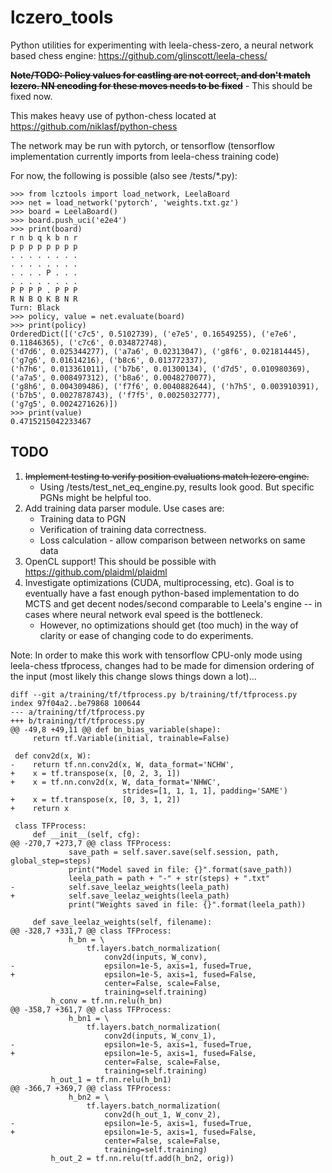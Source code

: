 # lczero_tools
Python utilities for experimenting with leela-chess-zero, a neural network based chess engine: https://github.com/glinscott/leela-chess/

~~**Note/TODO: Policy values for castling are not correct, and don't match lczero. NN encoding for these moves needs to be fixed**~~ - This should be fixed now.

This makes heavy use of python-chess located at https://github.com/niklasf/python-chess

The network may be run with pytorch, or tensorflow (tensorflow implementation currently imports from leela-chess training code)

For now, the following is possible (also see /tests/*.py):
```
>>> from lcztools import load_network, LeelaBoard
>>> net = load_network('pytorch', 'weights.txt.gz')
>>> board = LeelaBoard()
>>> board.push_uci('e2e4')
>>> print(board)
r n b q k b n r
p p p p p p p p
. . . . . . . .
. . . . . . . .
. . . . P . . .
. . . . . . . .
P P P P . P P P
R N B Q K B N R
Turn: Black
>>> policy, value = net.evaluate(board)
>>> print(policy)
OrderedDict([('c7c5', 0.5102739), ('e7e5', 0.16549255), ('e7e6', 0.11846365), ('c7c6', 0.034872748),
('d7d6', 0.025344277), ('a7a6', 0.02313047), ('g8f6', 0.021814445), ('g7g6', 0.01614216), ('b8c6', 0.013772337),
('h7h6', 0.013361011), ('b7b6', 0.01300134), ('d7d5', 0.010980369), ('a7a5', 0.008497312), ('b8a6', 0.0048270077),
('g8h6', 0.004309486), ('f7f6', 0.0040882644), ('h7h5', 0.003910391), ('b7b5', 0.0027878743), ('f7f5', 0.0025032777),
('g7g5', 0.0024271626)])
>>> print(value)
0.4715215042233467
```

## TODO
1. ~~Implement testing to verify position evaluations match lczero engine.~~
   * Using /tests/test_net_eq_engine.py, results look good. But specific PGNs might be helpful too.
2. Add training data parser module. Use cases are:
   * Training data to PGN
   * Verification of training data correctness.
   * Loss calculation - allow comparison between networks on same data
3. OpenCL support! This should be possible with https://github.com/plaidml/plaidml
4. Investigate optimizations (CUDA, multiprocessing, etc). Goal is to eventually have a fast enough python-based implementation to do MCTS and get decent nodes/second comparable to Leela's engine -- in cases where neural network eval speed is the bottleneck.
   * However, no optimizations should get (too much) in the way of clarity or ease of changing code to do experiments.

Note: In order to make this work with tensorflow CPU-only mode using leela-chess tfprocess, changes had to be made for dimension ordering of the input (most likely this change slows things down a lot)...
```
diff --git a/training/tf/tfprocess.py b/training/tf/tfprocess.py
index 97f04a2..be79868 100644
--- a/training/tf/tfprocess.py
+++ b/training/tf/tfprocess.py
@@ -49,8 +49,11 @@ def bn_bias_variable(shape):
     return tf.Variable(initial, trainable=False)
 
 def conv2d(x, W):
-    return tf.nn.conv2d(x, W, data_format='NCHW',
+    x = tf.transpose(x, [0, 2, 3, 1])
+    x = tf.nn.conv2d(x, W, data_format='NHWC',
                         strides=[1, 1, 1, 1], padding='SAME')
+    x = tf.transpose(x, [0, 3, 1, 2])
+    return x
 
 class TFProcess:
     def __init__(self, cfg):
@@ -270,7 +273,7 @@ class TFProcess:
             save_path = self.saver.save(self.session, path, global_step=steps)
             print("Model saved in file: {}".format(save_path))
             leela_path = path + "-" + str(steps) + ".txt"
-            self.save_leelaz_weights(leela_path) 
+            self.save_leelaz_weights(leela_path)
             print("Weights saved in file: {}".format(leela_path))
 
     def save_leelaz_weights(self, filename):
@@ -328,7 +331,7 @@ class TFProcess:
             h_bn = \
                 tf.layers.batch_normalization(
                     conv2d(inputs, W_conv),
-                    epsilon=1e-5, axis=1, fused=True,
+                    epsilon=1e-5, axis=1, fused=False,
                     center=False, scale=False,
                     training=self.training)
         h_conv = tf.nn.relu(h_bn)
@@ -358,7 +361,7 @@ class TFProcess:
             h_bn1 = \
                 tf.layers.batch_normalization(
                     conv2d(inputs, W_conv_1),
-                    epsilon=1e-5, axis=1, fused=True,
+                    epsilon=1e-5, axis=1, fused=False,
                     center=False, scale=False,
                     training=self.training)
         h_out_1 = tf.nn.relu(h_bn1)
@@ -366,7 +369,7 @@ class TFProcess:
             h_bn2 = \
                 tf.layers.batch_normalization(
                     conv2d(h_out_1, W_conv_2),
-                    epsilon=1e-5, axis=1, fused=True,
+                    epsilon=1e-5, axis=1, fused=False,
                     center=False, scale=False,
                     training=self.training)
         h_out_2 = tf.nn.relu(tf.add(h_bn2, orig))
```

